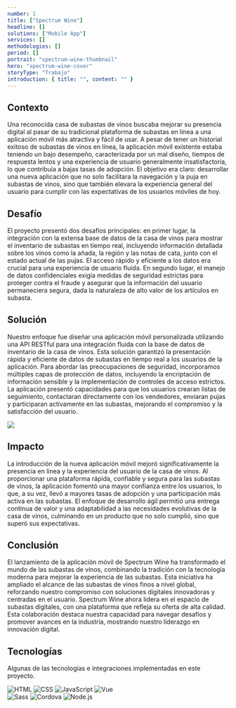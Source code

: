 ```yaml
---
number: 1
title: ["Spectrum Wine"]
headline: []
solutions: ["Mobile App"]
services: []
methodologies: []
period: []
portrait: "spectrum-wine-thumbnail"
hero: "spectrum-wine-cover"
storyType: "Trabajo"
introduction: { title: "", content: "" }
---
```


## Contexto

Una reconocida casa de subastas de vinos buscaba mejorar su presencia digital al pasar de su tradicional plataforma de subastas en línea a una aplicación móvil más atractiva y fácil de usar. A pesar de tener un historial exitoso de subastas de vinos en línea, la aplicación móvil existente estaba teniendo un bajo desempeño, caracterizada por un mal diseño, tiempos de respuesta lentos y una experiencia de usuario generalmente insatisfactoria, lo que contribuía a bajas tasas de adopción. El objetivo era claro: desarrollar una nueva aplicación que no solo facilitara la navegación y la puja en subastas de vinos, sino que también elevara la experiencia general del usuario para cumplir con las expectativas de los usuarios móviles de hoy.

## Desafío

El proyecto presentó dos desafíos principales: en primer lugar, la integración con la extensa base de datos de la casa de vinos para mostrar el inventario de subastas en tiempo real, incluyendo información detallada sobre los vinos como la añada, la región y las notas de cata, junto con el estado actual de las pujas. El acceso rápido y eficiente a los datos era crucial para una experiencia de usuario fluida. En segundo lugar, el manejo de datos confidenciales exigía medidas de seguridad estrictas para proteger contra el fraude y asegurar que la información del usuario permaneciera segura, dada la naturaleza de alto valor de los artículos en subasta.

## Solución

Nuestro enfoque fue diseñar una aplicación móvil personalizada utilizando una API RESTful para una integración fluida con la base de datos de inventario de la casa de vinos. Esta solución garantizó la presentación rápida y eficiente de datos de subastas en tiempo real a los usuarios de la aplicación. Para abordar las preocupaciones de seguridad, incorporamos múltiples capas de protección de datos, incluyendo la encriptación de información sensible y la implementación de controles de acceso estrictos. La aplicación presentó capacidades para que los usuarios crearan listas de seguimiento, contactaran directamente con los vendedores, enviaran pujas y participaran activamente en las subastas, mejorando el compromiso y la satisfacción del usuario.

![](/work/spectrum-wine-figure-1.jpg)

## Impacto

La introducción de la nueva aplicación móvil mejoró significativamente la presencia en línea y la experiencia del usuario de la casa de vinos. Al proporcionar una plataforma rápida, confiable y segura para las subastas de vinos, la aplicación fomentó una mayor confianza entre los usuarios, lo que, a su vez, llevó a mayores tasas de adopción y una participación más activa en las subastas. El enfoque de desarrollo ágil permitió una entrega continua de valor y una adaptabilidad a las necesidades evolutivas de la casa de vinos, culminando en un producto que no solo cumplió, sino que superó sus expectativas.

## Conclusión

El lanzamiento de la aplicación móvil de Spectrum Wine ha transformado el mundo de las subastas de vinos, combinando la tradición con la tecnología moderna para mejorar la experiencia de las subastas. Esta iniciativa ha ampliado el alcance de las subastas de vinos finos a nivel global, reforzando nuestro compromiso con soluciones digitales innovadoras y centradas en el usuario. Spectrum Wine ahora lidera en el espacio de subastas digitales, con una plataforma que refleja su oferta de alta calidad. Esta colaboración destaca nuestra capacidad para navegar desafíos y promover avances en la industria, mostrando nuestro liderazgo en innovación digital.

## Tecnologías

Algunas de las tecnologías e integraciones implementadas en este proyecto.

<div class="story_story__mainContent__technologies__v5XXm">
  <div class="story_story__mainContent__technologies__images__6NSg5">
    <div>
      <img loading="lazy" src="/technologies/html.svg" alt="HTML"/>
      <img loading="lazy" src="/technologies/css.svg" alt="CSS"/>
      <img loading="lazy" src="/technologies/javascript.svg" alt="JavaScript"/>
      <img loading="lazy" src="/technologies/vue.svg" alt="Vue"/>
    </div>
    <div>
      <img loading="lazy" src="/technologies/sass.svg" alt="Sass"/>
      <img loading="lazy" src="/technologies/cordova.png" alt="Cordova"/>
      <img loading="lazy" src="/technologies/node.svg" alt="Node.js"/>
    </div>
  </div>
</div>
